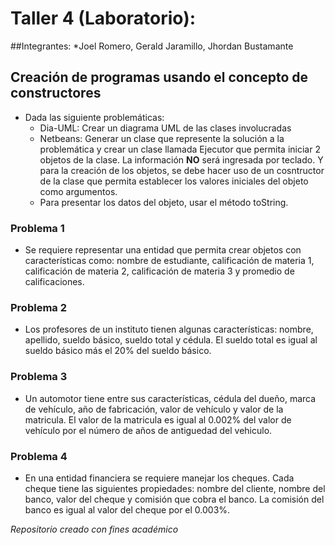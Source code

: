 # Taller 4 (Laboratorio): 
##Integrantes: 
*Joel Romero, Gerald Jaramillo, Jhordan Bustamante
## Creación de programas usando el concepto de constructores


* Dada las siguiente problemáticas:
	* Dia-UML: Crear un diagrama UML de las clases involucradas
	* Netbeans: Generar un clase que represente la solución a la problemática y crear un clase llamada Ejecutor que permita iniciar 2 objetos de la clase. La información **NO** será ingresada por teclado. Y para la creación de los objetos, se debe hacer uso de un cosntructor de la clase que permita establecer los valores iniciales del objeto como argumentos.
	* Para presentar los datos del objeto, usar el método toString.

### Problema 1

* Se requiere representar una entidad que permita crear objetos con características como:  nombre de estudiante, calificación de materia 1, calificación de materia 2, calificación de materia 3 y promedio de calificaciones. 

### Problema 2

* Los profesores de un instituto tienen algunas características: nombre, apellido, sueldo básico, sueldo total y cédula. El sueldo total es igual al sueldo básico más el 20% del sueldo básico.

### Problema 3

* Un automotor tiene entre sus características, cédula del dueño, marca de vehículo, año de fabricación, valor de vehículo y valor de la matricula. El valor de la matricula es igual al 0.002% del valor de vehículo por el número de años de antiguedad del vehiculo.

### Problema 4

* En una entidad financiera se requiere manejar los cheques. Cada cheque tiene las siguientes propiedades: nombre del cliente, nombre del banco, valor del cheque y comisión que cobra el banco. La comisión del banco es igual al valor del cheque por el 0.003%.

*Repositorio creado con fines académico*
